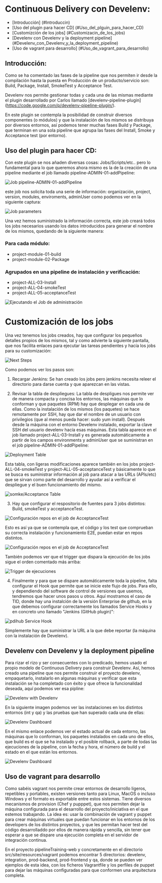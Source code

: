 Continuous Delivery con Develenv:
=================================

* [Introducción] (#Introduccin)
* [Uso del plugin para hacer CD] (#Uso_del_plguin_para_hacer_CD)
* [Customizción de los jobs] (#Customizacin_de_los_jobs)
* [Develenv con Develenv y la deployment pipeline] (#Develenv_con_Develenv_y_la_deployment_pipeline)
* [Uso de vagrant para desarrollo] (#Uso_de_vagrant_para_desarrollo)

Introducción:
-------------

Como se ha comentado las fases de la pipeline que nos permiten ir desde la compilación hasta la puesta en Producción de un producto/servicio son: Build, Package, Install, SmokeTest y Acceptance Test.

Develenv nos permite gestionar todas y cada una de las mismas mediante el plugin desarrollado por Carlos llamado [develenv-pipeline-plugin] (https://code.google.com/p/develenv-pipeline-plugin/).

En este plugin se contempla la posibilidad de construir diversos componentes (o módulos) y que la instalación de los mismos se distribuya por diversos entornos, así podemos tener muchas fases Build y Package, que terminan en una sola pipeline que agrupa las fases del Install, Smoke y Acceptance test (por entorno).

Uso del plugin para hacer CD:
-----------------------------

Con este plugin se nos añaden diversas cosas: Jobs/Scripts/etc.. pero lo fundamental para lo que queremos ahora mismo es la de la creación de una pipeline mediante el job llamado pipeline-ADMIN-01-addPipeline:

![Job pipeline-ADMIN-01-addPipeline](./img/training/adminPipeline_1.png "Job pipeline-ADMIN-01-addPipeline")

este job nos solicita toda una serie de información:
organización,  project, version, modules, enviroments, adminUser como podemos ver en la siguiente captura:

![Job parameters](./img/training/adminPipeline_2.png "Job parameters") 

Una vez hemos suministrado la información correcta, este job creará todos los jobs necesarios usando los datos introducidos para generar el nombre de los mismos, quedando de la siguiente manera: 

### Para cada módulo: ####

- project-module-01-build
- project-module-02-Package

### Agrupados en una pipeline de instalación y verificación: ####

- project-ALL-03-Install
- project-ALL-04-smokeTest
- project-ALL-05-acceptanceTest

![Ejecutando el Job de administración](./img/training/adminPipeline_3.png "Ejecutando el job de administración")

Customización de los jobs
=========================

Una vez tenemos los jobs creados, hay que configurar los pequeños detalles propios de los mismos, tal y como advierte la siguiente pantalla, que nos facilita enlaces para ejecutar las tareas pendientes y hacía los jobs para su customización:

![Next Steps](./img/training/adminPipeline_4.png "Next Steps")

Como podemos ver los pasos son:

1. Recargar Jenkins: Se han creado los jobs pero jenkins necesita releer el directorio para darse cuenta y que aparezcan en las vistas.

2. Revisar la tabla de despliegues: La tabla de despligues nos permite ver de manera compacta y concisa los entornos, las máquinas que lo conforman y que paquetes (RPM) hay que desplegar en cada una de ellas. Como la instalación de los mismos (los paquetes) se hace remotamente por SSH, hay que dar el nombre de un usuario con privilegios (que al menos pueda hacer: sudo yum install). Después desde la máquina con el entorno Develenv instalado, exportar la clave SSH del usuario develenv hacía esas máquinas.
Esta tabla aparece en el job llamado project-ALL-03-Install y es generada automáticamente a partir de los campos environments y adminUser que se suministran en el job pipeline-ADMIN-01-addPipeline:

![Deployment Table](./img/training/installJob_deploymenTable.png "Deployment Table")

Esta tabla, con ligeras modificaciones aparece también en los jobs project-ALL-04-smokeTest y project-ALL-05-acceptanceTest y básicamente lo que se busca es suministrar información al job para atacar a las URLs (APIs/etc) que se sirvan como parte del desarrollo y ayudar así a verificar el despliegue y el buen funcionamiento del mismo.

![somke/Acceptance Table](./img/training/configureRepos_acceptanceTest_5.png "Smoke/Acceptance Table")

3. Hay que configurar el respositorio de fuentes para 3 jobs distintos: Build, smokeTest y acceptanceTest. 

![Configuración repos en el job de AcceptanceTest](./img/training/configureRepos_acceptanceTest_1.png "Configuración de repos en el job de AcceptanceTest")

Esto es así ya que se contempla que, el código y los test que comprueban su correcta instalación y funcionamiento E2E, puedan estar en repos distintos.

![Configuración repos en el job de AcceptanceTest](./img/training/configureRepos_acceptanceTest_2.png "Configuración de repos en el job de AcceptanceTest")

También podemos ver que el trigger que dispara la ejecución de los jobs sigue el orden comentado más arriba:

![Trigger de ejecuciones](./img/training/configureRepos_acceptanceTest_4.png "Trigger de ejecuciones")

4. Finalmente y para que se dispare automáticamente toda la pipeline, falta configurar el Hook que permite que se inicie este flujo de jobs. Para ello, y dependiendo del software de control de versiones que usemos, tendremos que hacer unos pasos u otros. Aquí mostramos el caso de TID, donde hay una instalción de la versión Enterprise de github, en la que debemos configurar correctamente los llamados Service Hooks y en concreto uno llamado "Jenkins (GitHub plugin)":

![pdihub Service Hook](./img/training/jenkinsHook.png "pdihub Service Hook")

Simplemente hay que suministrar la URL a la que debe reportar (la máquina con la instalación de Develenv).

Develenv con Develenv y la deployment pipeline
----------------------------------------------

Para rizar el rizo y ser consecuentes con lo predicado, hemos usado el propio modelo de Continuous Delivery para construir Develenv. Así, hemos creado una pipeline que nos permite construir el proyecto develenv, empaquetarlo, instalarlo en algunas máquinas y verificar que esta instalación se ha completado con éxito y que ofrece la funcionalidad deseada, aquí podemos ver esa pipline:

![Develenv with Develenv](./img/training/develenvWithDevelenv.png "Develenv with Develenv")

En la siguiente imagen podemos ver las instalaciones en los distintos entornos (int y qa) y las pruebas que han superado cada una de ellas:

![Develenv Dashboard](./img/training/develenvDashboard_1.png "Develenv Dashboard")

En el mismo enlace podemos ver el estado actual de cada entorno, las máquinas que lo conforman, los paquetes instalados en cada uno de ellos, que build es el que se ha instalado y el posible rollback, a parte de todas las ejecuciones de la pipeline, con la fecha y hora, el número de build y el estado en el que están los entornos.

![Develenv Dashboard](./img/training/develenvDashboard_2.png "Develenv Dashboard")

Uso de vagrant para desarrollo
------------------------------

Como sabéis vagrant nos permite crear entornos de desarrollo ligeros, repetibles y portables, existen versiones tanto para Linux, MacOS o incluso Windows y el formato es exportable entre estos sistemas. Tiene diversos mecanismos de provision (Chef y pupppet), que nos permiten dejar la máquina configurada para el desarrollo del proyecto/iniciativa en el que estemos trabajando.
La idea es: usar la combinación de vagrant y puppet para crear máquinas virtuales que puedan funcionar en los entornos de los developers de los distintos proyectos, y que les permitan hacer test del código desarrolladdo por ellos de manera rápida y sencilla, sin tener que esperar a que se dispare una ejecución completa en el servidor de integración continua.

En el proyecto pipelineTraining-web y concretamente en el directorio src/site/resources/vagrant podemos encontrar 5 directorios: develenv, integration, prod-backend, prod-frontend y qa, donde se pueden ver ejemplos de esta idea, con los ficheros Vagrantfile y los perfiles de puppet para dejar las máquinas configuradas para que conformen una arquitectura completa.
